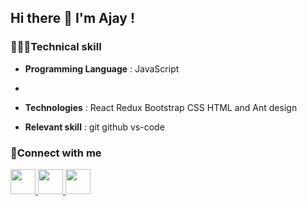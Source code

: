 ## Hi there 👋 I'm Ajay !


### 🧑🏽‍💻Technical skill

- **Programming Language**  : JavaScript
- 
- **Technologies** :  React Redux Bootstrap CSS HTML and Ant design

- **Relevant skill** : git github vs-code

### 💛Connect with me

<a href="https://www.linkedin.com/in/ajaykumarjha06/">
   <img src="https://img.icons8.com/color/344/linkedin-circled--v1.png" height="40px" width="40px">
</a>

<a href="https://twitter.com/Ajay_Kumar__01">
   <img src="https://img.icons8.com/color/344/twitter--v1.png" height="40px" width="40px">
</a>

<a href="https://www.instagram.com/nayan_jha__/">
   <img src="https://img.icons8.com/color/344/instagram-new--v1.png" height="40px" width="40px">
</a>





